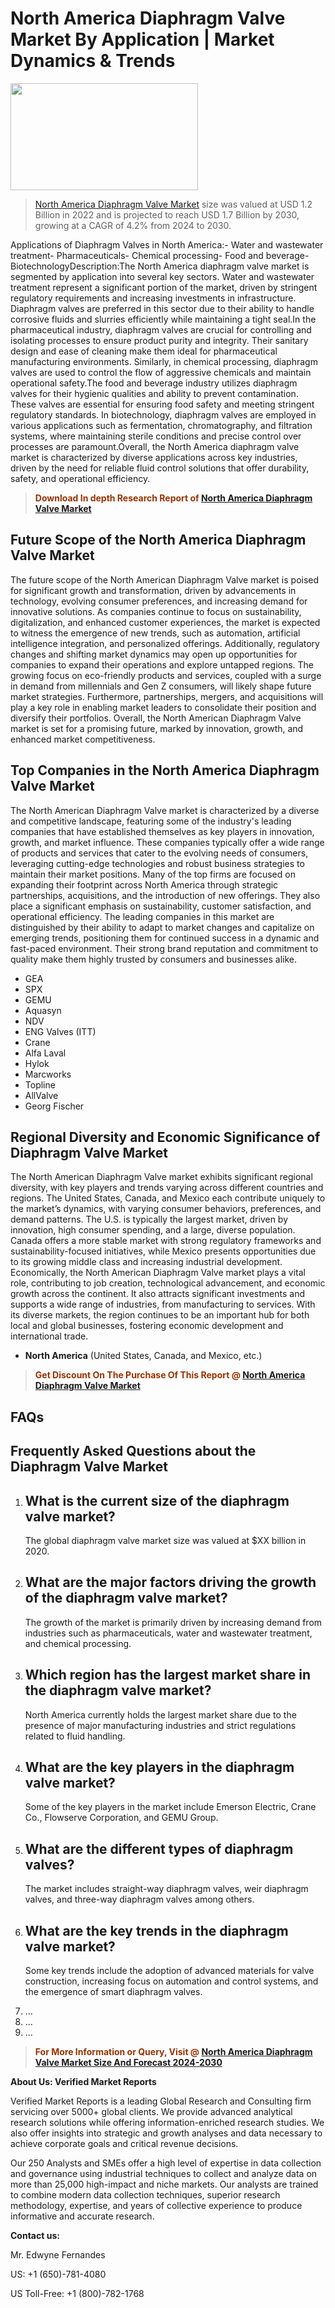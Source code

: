 <p><h1>North America Diaphragm Valve Market By Application | Market Dynamics & Trends</h1><p><img class="aligncenter size-medium wp-image-105565" src="https://ffe5etoiles.com/wp-content/uploads/2025/01/MST7-300x171.png" alt="" width="300" height="171" /></p><blockquote><p><a href="https://www.verifiedmarketreports.com/download-sample/?rid=45960&utm_source=Github-NA&utm_medium=384" target="_blank">North America Diaphragm Valve Market</a> size was valued at USD 1.2 Billion in 2022 and is projected to reach USD 1.7 Billion by 2030, growing at a CAGR of 4.2% from 2024 to 2030.</p></blockquote>Applications of Diaphragm Valves in North America:- Water and wastewater treatment- Pharmaceuticals- Chemical processing- Food and beverage- BiotechnologyDescription:The North America diaphragm valve market is segmented by application into several key sectors. Water and wastewater treatment represent a significant portion of the market, driven by stringent regulatory requirements and increasing investments in infrastructure. Diaphragm valves are preferred in this sector due to their ability to handle corrosive fluids and slurries efficiently while maintaining a tight seal.In the pharmaceutical industry, diaphragm valves are crucial for controlling and isolating processes to ensure product purity and integrity. Their sanitary design and ease of cleaning make them ideal for pharmaceutical manufacturing environments. Similarly, in chemical processing, diaphragm valves are used to control the flow of aggressive chemicals and maintain operational safety.The food and beverage industry utilizes diaphragm valves for their hygienic qualities and ability to prevent contamination. These valves are essential for ensuring food safety and meeting stringent regulatory standards. In biotechnology, diaphragm valves are employed in various applications such as fermentation, chromatography, and filtration systems, where maintaining sterile conditions and precise control over processes are paramount.Overall, the North America diaphragm valve market is characterized by diverse applications across key industries, driven by the need for reliable fluid control solutions that offer durability, safety, and operational efficiency.</p><blockquote><p><span style="color: #993300;"><strong>Download In depth Research Report of <a href="https://www.verifiedmarketreports.com/download-sample/?rid=45960&utm_source=Github-NA&utm_medium=384">North America Diaphragm Valve Market</a></strong></span></p></blockquote><h2>Future Scope of the North America Diaphragm Valve Market</h2><p>The future scope of the North American Diaphragm Valve market is poised for significant growth and transformation, driven by advancements in technology, evolving consumer preferences, and increasing demand for innovative solutions. As companies continue to focus on sustainability, digitalization, and enhanced customer experiences, the market is expected to witness the emergence of new trends, such as automation, artificial intelligence integration, and personalized offerings. Additionally, regulatory changes and shifting market dynamics may open up opportunities for companies to expand their operations and explore untapped regions. The growing focus on eco-friendly products and services, coupled with a surge in demand from millennials and Gen Z consumers, will likely shape future market strategies. Furthermore, partnerships, mergers, and acquisitions will play a key role in enabling market leaders to consolidate their position and diversify their portfolios. Overall, the North American Diaphragm Valve market is set for a promising future, marked by innovation, growth, and enhanced market competitiveness.</p><h2>Top Companies in the North America Diaphragm Valve Market</h2><p>The North American Diaphragm Valve market is characterized by a diverse and competitive landscape, featuring some of the industry's leading companies that have established themselves as key players in innovation, growth, and market influence. These companies typically offer a wide range of products and services that cater to the evolving needs of consumers, leveraging cutting-edge technologies and robust business strategies to maintain their market positions. Many of the top firms are focused on expanding their footprint across North America through strategic partnerships, acquisitions, and the introduction of new offerings. They also place a significant emphasis on sustainability, customer satisfaction, and operational efficiency. The leading companies in this market are distinguished by their ability to adapt to market changes and capitalize on emerging trends, positioning them for continued success in a dynamic and fast-paced environment. Their strong brand reputation and commitment to quality make them highly trusted by consumers and businesses alike.</p><p><ul><li>GEA </li><li> SPX </li><li> GEMU </li><li> Aquasyn </li><li> NDV </li><li> ENG Valves (ITT) </li><li> Crane </li><li> Alfa Laval </li><li> Hylok </li><li> Marcworks </li><li> Topline </li><li> AllValve </li><li> Georg Fischer</li></ul></p><h2>Regional Diversity and Economic Significance of Diaphragm Valve Market</h2><p>The North American Diaphragm Valve market exhibits significant regional diversity, with key players and trends varying across different countries and regions. The United States, Canada, and Mexico each contribute uniquely to the market’s dynamics, with varying consumer behaviors, preferences, and demand patterns. The U.S. is typically the largest market, driven by innovation, high consumer spending, and a large, diverse population. Canada offers a more stable market with strong regulatory frameworks and sustainability-focused initiatives, while Mexico presents opportunities due to its growing middle class and increasing industrial development. Economically, the North American Diaphragm Valve market plays a vital role, contributing to job creation, technological advancement, and economic growth across the continent. It also attracts significant investments and supports a wide range of industries, from manufacturing to services. With its diverse markets, the region continues to be an important hub for both local and global businesses, fostering economic development and international trade.</p><ul> <li><strong>North America</strong> (United States, Canada, and Mexico, etc.)</li></ul><blockquote><p><span style="color: #993300;"><strong>Get Discount On The Purchase Of This Report @ <a href="https://www.verifiedmarketreports.com/ask-for-discount/?rid=45960&utm_source=Github-NA&utm_medium=384">North America Diaphragm Valve Market</a></strong></span></p></blockquote><h2>FAQs</h2><p> <h2>Frequently Asked Questions about the Diaphragm Valve Market</h1> <ol> <li> <h2>What is the current size of the diaphragm valve market?</div><div></h2> <p>The global diaphragm valve market size was valued at $XX billion in 2020.</p> </li> <li> <h2>What are the major factors driving the growth of the diaphragm valve market?</div><div></h2> <p>The growth of the market is primarily driven by increasing demand from industries such as pharmaceuticals, water and wastewater treatment, and chemical processing.</p> </li> <li> <h2>Which region has the largest market share in the diaphragm valve market?</div><div></h2> <p>North America currently holds the largest market share due to the presence of major manufacturing industries and strict regulations related to fluid handling.</p> </li> <li> <h2>What are the key players in the diaphragm valve market?</div><div></h2> <p>Some of the key players in the market include Emerson Electric, Crane Co., Flowserve Corporation, and GEMU Group.</p> </li> <li> <h2>What are the different types of diaphragm valves?</div><div></h2> <p>The market includes straight-way diaphragm valves, weir diaphragm valves, and three-way diaphragm valves among others.</p> </li> <li> <h2>What are the key trends in the diaphragm valve market?</div><div></h2> <p>Some key trends include the adoption of advanced materials for valve construction, increasing focus on automation and control systems, and the emergence of smart diaphragm valves.</p> </li> <li> ... </li> <li> ... </li> <li> ... </li> </ol></body></html></p><blockquote><p><span style="color: #993300;"><strong>For More Information or Query, Visit @ <a href="https://www.verifiedmarketreports.com/product/global-diaphragm-valve-market-2019-by-manufacturers-regions-type-and-application-forecast-to-2024/">North America Diaphragm Valve Market Size And Forecast 2024-2030</a></strong></span></p></blockquote><p><strong>About Us: Verified Market Reports</strong></p><p>Verified Market Reports is a leading Global Research and Consulting firm servicing over 5000+ global clients. We provide advanced analytical research solutions while offering information-enriched research studies. We also offer insights into strategic and growth analyses and data necessary to achieve corporate goals and critical revenue decisions.</p><p>Our 250 Analysts and SMEs offer a high level of expertise in data collection and governance using industrial techniques to collect and analyze data on more than 25,000 high-impact and niche markets. Our analysts are trained to combine modern data collection techniques, superior research methodology, expertise, and years of collective experience to produce informative and accurate research.</p><p><strong>Contact us:</strong></p><p>Mr. Edwyne Fernandes</p><p>US: +1 (650)-781-4080</p><p>US Toll-Free: +1 (800)-782-1768</p>
